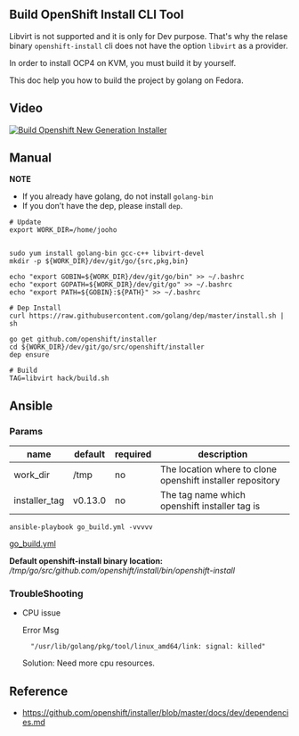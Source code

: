 Build OpenShift Install CLI Tool
--------------------------------

Libvirt is not supported and it is only for Dev purpose. That's why the relase binary `openshift-install` cli does not have the option `libvirt` as a provider.

In order to install OCP4 on KVM, you must build it by yourself.

This doc help you how to build the project by golang on Fedora.

## Video
[![Build Openshift New Generation Installer](http://img.youtube.com/vi/ZD5SnNyOuy4/0.jpg)](https://www.youtube.com/embed/ZD5SnNyOuy4)


## Manual

**NOTE**
- If you already have golang, do not install `golang-bin` 
- If you don’t have the dep, please install `dep`.

```
# Update
export WORK_DIR=/home/jooho


sudo yum install golang-bin gcc-c++ libvirt-devel
mkdir -p ${WORK_DIR}/dev/git/go/{src,pkg,bin}

echo "export GOBIN=${WORK_DIR}/dev/git/go/bin" >> ~/.bashrc
echo "export GOPATH=${WORK_DIR}/dev/git/go" >> ~/.bashrc
echo "export PATH=${GOBIN}:${PATH}" >> ~/.bashrc

# Dep Install
curl https://raw.githubusercontent.com/golang/dep/master/install.sh | sh

go get github.com/openshift/installer
cd ${WORK_DIR}/dev/git/go/src/openshift/installer
dep ensure
 
# Build
TAG=libvirt hack/build.sh
```

## Ansible

### Params

|name| default|required|description|
|-----|-----|-----|-----|
|work_dir|/tmp|no| The location where to clone openshift installer repository|
|installer_tag|v0.13.0| no| The tag name which openshift installer tag is |

```
ansible-playbook go_build.yml -vvvvv
```
[go_build.yml](./go_build.yml)

**Default openshift-install binary location:** */tmp/go/src/github.com/openshift/install/bin/openshift-install*

### TroubleShooting

- CPU issue

  Error Msg
  ```
    "/usr/lib/golang/pkg/tool/linux_amd64/link: signal: killed"
  ```
  Solution: Need more cpu resources.

## Reference
- https://github.com/openshift/installer/blob/master/docs/dev/dependencies.md
